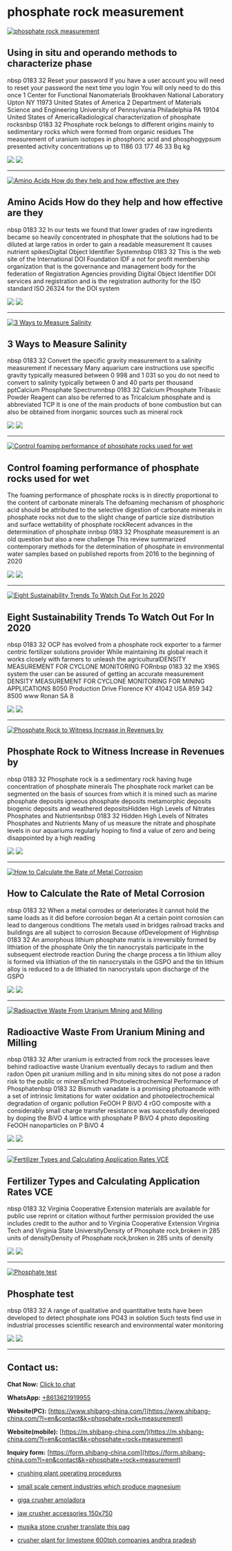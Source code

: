 # phosphate rock measurement

<a href="https://swt.shibang-china.com/?l=en&img&k=phosphate+rock+measurement" target="_blank">![phosphate rock measurement](http://static.shibang-china.com/all-800x300/910.jpg)</a>

## Using in situ and operando methods to characterize phase
nbsp 0183 32 Reset your password If you have a user account you will need to reset your password the next time you login You will only need to do this once 1 Center for Functional Nanomaterials Brookhaven National Laboratory Upton NY 11973 United States of America 2 Department of Materials Science and Engineering University of Pennsylvania Philadelphia PA 19104 United States of AmericaRadiological characterization of phosphate rocksnbsp 0183 32 Phosphate rock belongs to different origins mainly to sedimentary rocks which were formed from organic residues The measurement of uranium isotopes in phosphoric acid and phosphogypsum presented activity concentrations up to 1186 03 177 46 33 Bq kg


<a href="https://whatsapp.shibangsoft.com/WhatsApp.php" target="_blank" title="WhatsApp">![](http://static.shibang-china.com/icon/whatsapp.png)</a> <a href="https://swt.shibang-china.com/?l=en&icon&k=phosphate+rock+measurement" target="_blank">![](http://static.shibang-china.com/icon/chat-en.png)</a>

---

<a href="https://swt.shibang-china.com/?l=en&img&k=phosphate+rock+measurement" target="_blank">![Amino Acids How do they help and how effective are they](http://static.shibang-china.com/all-800x300/1491.jpg)</a>

## Amino Acids How do they help and how effective are they
nbsp 0183 32 In our tests we found that lower grades of raw ingredients became so heavily concentrated in phosphate that the solutions had to be diluted at large ratios in order to gain a readable measurement It causes nutrient spikesDigital Object Identifier Systemnbsp 0183 32 This is the web site of the International DOI Foundation IDF a not for profit membership organization that is the governance and management body for the federation of Registration Agencies providing Digital Object Identifier DOI services and registration and is the registration authority for the ISO standard ISO 26324 for the DOI system


<a href="https://whatsapp.shibangsoft.com/WhatsApp.php" target="_blank" title="WhatsApp">![](http://static.shibang-china.com/icon/whatsapp.png)</a> <a href="https://swt.shibang-china.com/?l=en&icon&k=phosphate+rock+measurement" target="_blank">![](http://static.shibang-china.com/icon/chat-en.png)</a>

---

<a href="https://swt.shibang-china.com/?l=en&img&k=phosphate+rock+measurement" target="_blank">![3 Ways to Measure Salinity](http://static.shibang-china.com/all-800x300/683.jpg)</a>

## 3 Ways to Measure Salinity
nbsp 0183 32 Convert the specific gravity measurement to a salinity measurement if necessary Many aquarium care instructions use specific gravity typically measured between 0 998 and 1 031 so you do not need to convert to salinity typically between 0 and 40 parts per thousand pptCalcium Phosphate Spectrumnbsp 0183 32 Calcium Phosphate Tribasic Powder Reagent can also be referred to as Tricalcium phosphate and is abbreviated TCP It is one of the main products of bone combustion but can also be obtained from inorganic sources such as mineral rock


<a href="https://whatsapp.shibangsoft.com/WhatsApp.php" target="_blank" title="WhatsApp">![](http://static.shibang-china.com/icon/whatsapp.png)</a> <a href="https://swt.shibang-china.com/?l=en&icon&k=phosphate+rock+measurement" target="_blank">![](http://static.shibang-china.com/icon/chat-en.png)</a>

---

<a href="https://swt.shibang-china.com/?l=en&img&k=phosphate+rock+measurement" target="_blank">![Control foaming performance of phosphate rocks used for wet](http://static.shibang-china.com/all-800x300/1001.jpg)</a>

## Control foaming performance of phosphate rocks used for wet
The foaming performance of phosphate rocks is in directly proportional to the content of carbonate minerals The defoaming mechanism of phosphoric acid should be attributed to the selective digestion of carbonate minerals in phosphate rocks not due to the slight change of particle size distribution and surface wettability of phosphate rockRecent advances in the determination of phosphate innbsp 0183 32 Phosphate measurement is an old question but also a new challenge This review summarized contemporary methods for the determination of phosphate in environmental water samples based on published reports from 2016 to the beginning of 2020


<a href="https://whatsapp.shibangsoft.com/WhatsApp.php" target="_blank" title="WhatsApp">![](http://static.shibang-china.com/icon/whatsapp.png)</a> <a href="https://swt.shibang-china.com/?l=en&icon&k=phosphate+rock+measurement" target="_blank">![](http://static.shibang-china.com/icon/chat-en.png)</a>

---

<a href="https://swt.shibang-china.com/?l=en&img&k=phosphate+rock+measurement" target="_blank">![Eight Sustainability Trends To Watch Out For In 2020](http://static.shibang-china.com/all-800x300/737.jpg)</a>

## Eight Sustainability Trends To Watch Out For In 2020
nbsp 0183 32 OCP has evolved from a phosphate rock exporter to a farmer centric fertilizer solutions provider While maintaining its global reach it works closely with farmers to unleash the agriculturalDENSITY MEASUREMENT FOR CYCLONE MONITORING FORnbsp 0183 32 the X96S system the user can be assured of getting an accurate measurement DENSITY MEASUREMENT FOR CYCLONE MONITORING FOR MINING APPLICATIONS 8050 Production Drive Florence KY 41042 USA 859 342 8500 www Ronan SA 8


<a href="https://whatsapp.shibangsoft.com/WhatsApp.php" target="_blank" title="WhatsApp">![](http://static.shibang-china.com/icon/whatsapp.png)</a> <a href="https://swt.shibang-china.com/?l=en&icon&k=phosphate+rock+measurement" target="_blank">![](http://static.shibang-china.com/icon/chat-en.png)</a>

---

<a href="https://swt.shibang-china.com/?l=en&img&k=phosphate+rock+measurement" target="_blank">![Phosphate Rock to Witness Increase in Revenues by](http://static.shibang-china.com/all-800x300/1157.jpg)</a>

## Phosphate Rock to Witness Increase in Revenues by
nbsp 0183 32 Phosphate rock is a sedimentary rock having huge concentration of phosphate minerals The phosphate rock market can be segmented on the basis of sources from which it is mined such as marine phosphate deposits igneous phosphate deposits metamorphic deposits biogenic deposits and weathered depositsHidden High Levels of Nitrates Phosphates and Nutrientsnbsp 0183 32 Hidden High Levels of Nitrates Phosphates and Nutrients Many of us measure the nitrate and phosphate levels in our aquariums regularly hoping to find a value of zero and being disappointed by a high reading


<a href="https://whatsapp.shibangsoft.com/WhatsApp.php" target="_blank" title="WhatsApp">![](http://static.shibang-china.com/icon/whatsapp.png)</a> <a href="https://swt.shibang-china.com/?l=en&icon&k=phosphate+rock+measurement" target="_blank">![](http://static.shibang-china.com/icon/chat-en.png)</a>

---

<a href="https://swt.shibang-china.com/?l=en&img&k=phosphate+rock+measurement" target="_blank">![How to Calculate the Rate of Metal Corrosion](http://static.shibang-china.com/all-800x300/394.jpg)</a>

## How to Calculate the Rate of Metal Corrosion
nbsp 0183 32 When a metal corrodes or deteriorates it cannot hold the same loads as it did before corrosion began At a certain point corrosion can lead to dangerous conditions The metals used in bridges railroad tracks and buildings are all subject to corrosion Because ofDevelopment of Highnbsp 0183 32 An amorphous lithium phosphate matrix is irreversibly formed by lithiation of the phosphate Only the tin nanocrystals participate in the subsequent electrode reaction During the charge process a tin lithium alloy is formed via lithiation of the tin nanocrystals in the GSPO and the tin lithium alloy is reduced to a de lithiated tin nanocrystals upon discharge of the GSPO


<a href="https://whatsapp.shibangsoft.com/WhatsApp.php" target="_blank" title="WhatsApp">![](http://static.shibang-china.com/icon/whatsapp.png)</a> <a href="https://swt.shibang-china.com/?l=en&icon&k=phosphate+rock+measurement" target="_blank">![](http://static.shibang-china.com/icon/chat-en.png)</a>

---

<a href="https://swt.shibang-china.com/?l=en&img&k=phosphate+rock+measurement" target="_blank">![Radioactive Waste From Uranium Mining and Milling](http://static.shibang-china.com/all-800x300/150.jpg)</a>

## Radioactive Waste From Uranium Mining and Milling
nbsp 0183 32 After uranium is extracted from rock the processes leave behind radioactive waste Uranium eventually decays to radium and then radon Open pit uranium milling and in situ mining sites do not pose a radon risk to the public or minersEnriched Photoelectrochemical Performance of Phosphatenbsp 0183 32 Bismuth vanadate is a promising photoanode with a set of intrinsic limitations for water oxidation and photoelectrochemical degradation of organic pollution FeOOH P BiVO 4 rGO composite with a considerably small charge transfer resistance was successfully developed by doping the BiVO 4 lattice with phosphate P BiVO 4 photo depositing FeOOH nanoparticles on P BiVO 4


<a href="https://whatsapp.shibangsoft.com/WhatsApp.php" target="_blank" title="WhatsApp">![](http://static.shibang-china.com/icon/whatsapp.png)</a> <a href="https://swt.shibang-china.com/?l=en&icon&k=phosphate+rock+measurement" target="_blank">![](http://static.shibang-china.com/icon/chat-en.png)</a>

---

<a href="https://swt.shibang-china.com/?l=en&img&k=phosphate+rock+measurement" target="_blank">![Fertilizer Types and Calculating Application Rates VCE](http://static.shibang-china.com/all-800x300/1352.jpg)</a>

## Fertilizer Types and Calculating Application Rates VCE
nbsp 0183 32 Virginia Cooperative Extension materials are available for public use reprint or citation without further permission provided the use includes credit to the author and to Virginia Cooperative Extension Virginia Tech and Virginia State UniversityDensity of Phosphate rock,broken in 285 units of densityDensity of Phosphate rock,broken in 285 units of density


<a href="https://whatsapp.shibangsoft.com/WhatsApp.php" target="_blank" title="WhatsApp">![](http://static.shibang-china.com/icon/whatsapp.png)</a> <a href="https://swt.shibang-china.com/?l=en&icon&k=phosphate+rock+measurement" target="_blank">![](http://static.shibang-china.com/icon/chat-en.png)</a>

---

<a href="https://swt.shibang-china.com/?l=en&img&k=phosphate+rock+measurement" target="_blank">![Phosphate test](http://static.shibang-china.com/all-800x300/142.jpg)</a>

## Phosphate test
nbsp 0183 32 A range of qualitative and quantitative tests have been developed to detect phosphate ions PO43 in solution Such tests find use in industrial processes scientific research and environmental water monitoring

<a href="https://whatsapp.shibangsoft.com/WhatsApp.php" target="_blank" title="WhatsApp">![](http://static.shibang-china.com/icon/whatsapp.png)</a> <a href="https://swt.shibang-china.com/?l=en&icon&k=phosphate+rock+measurement" target="_blank">![](http://static.shibang-china.com/icon/chat-en.png)</a>

---
## Contact us:

**Chat Now:** [Click to chat](https://swt.shibang-china.com?l=en&contact&k=phosphate+rock+measurement)

**WhatsApp:**  [+8613621919955](https://whatsapp.shibangsoft.com/WhatsApp.php)

**Website(PC):** [https://www.shibang-china.com/](https://www.shibang-china.com/?l=en&contact&k=phosphate+rock+measurement)

**Website(mobile):** [https://m.shibang-china.com/](https://m.shibang-china.com/?l=en&contact&k=phosphate+rock+measurement)

**Inquiry form:** [https://form.shibang-china.com](https://form.shibang-china.com?l=en&contact&k=phosphate+rock+measurement)

* [crushing plant operating procedures](../161/crushing%20plant%20operating%20procedures.md)

* [small scale cement industries which produce magnesium](../164/small%20scale%20cement%20industries%20which%20produce%20magnesium.md)

* [giga crusher amoladora](../167/giga%20crusher%20amoladora.md)

* [jaw crusher accessories 150x750](../166/jaw%20crusher%20accessories%20150x750.md)

* [musika stone crusher translate this pag](../167/musika%20stone%20crusher%20translate%20this%20pag.md)

* [crusher plant for limestone 600tph companies andhra pradesh](../166/crusher%20plant%20for%20limestone%20600tph%20companies%20andhra%20pradesh.md)